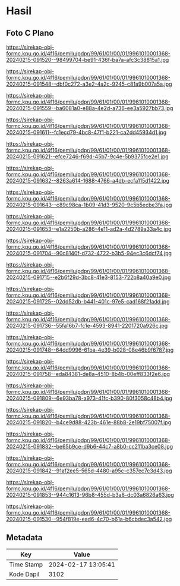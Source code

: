 # Hasil

## Foto C Plano

https://sirekap-obj-formc.kpu.go.id/4f16/pemilu/pdpr/99/61/01/00/01/9961010001368-20240215-091520--98499704-be91-436f-ba7a-afc3c38815a1.jpg

https://sirekap-obj-formc.kpu.go.id/4f16/pemilu/pdpr/99/61/01/00/01/9961010001368-20240215-091548--dbf0c272-a3e2-4a2c-9245-c81a9b007a5a.jpg

https://sirekap-obj-formc.kpu.go.id/4f16/pemilu/pdpr/99/61/01/00/01/9961010001368-20240215-091559--ba6081a0-e88a-4e2d-a736-ee3a5927bb73.jpg

https://sirekap-obj-formc.kpu.go.id/4f16/pemilu/pdpr/99/61/01/00/01/9961010001368-20240215-091611--fc1ecd79-4bc8-47f1-b221-ca2dd45934d1.jpg

https://sirekap-obj-formc.kpu.go.id/4f16/pemilu/pdpr/99/61/01/00/01/9961010001368-20240215-091621--efce7246-f69d-45b7-9c4e-5b9375fce2e1.jpg

https://sirekap-obj-formc.kpu.go.id/4f16/pemilu/pdpr/99/61/01/00/01/9961010001368-20240215-091632--8263a614-1688-4766-a4db-ecfa115d1422.jpg

https://sirekap-obj-formc.kpu.go.id/4f16/pemilu/pdpr/99/61/01/00/01/9961010001368-20240215-091643--c89c98ca-1b09-41d3-9520-9c5b5ecbe3fa.jpg

https://sirekap-obj-formc.kpu.go.id/4f16/pemilu/pdpr/99/61/01/00/01/9961010001368-20240215-091653--e1a2250b-a286-4e11-ad2a-4d2789a33a4c.jpg

https://sirekap-obj-formc.kpu.go.id/4f16/pemilu/pdpr/99/61/01/00/01/9961010001368-20240215-091704--90c8140f-d732-4722-b3b5-94ec3c6dcf74.jpg

https://sirekap-obj-formc.kpu.go.id/4f16/pemilu/pdpr/99/61/01/00/01/9961010001368-20240215-091715--e2b6f29d-3bc8-41e3-8153-722b8a40a9e0.jpg

https://sirekap-obj-formc.kpu.go.id/4f16/pemilu/pdpr/99/61/01/00/01/9961010001368-20240215-091725--02dd52db-b441-401c-97e5-cad168f21add.jpg

https://sirekap-obj-formc.kpu.go.id/4f16/pemilu/pdpr/99/61/01/00/01/9961010001368-20240215-091736--55fa16b7-fc1e-4593-8941-2201720a926c.jpg

https://sirekap-obj-formc.kpu.go.id/4f16/pemilu/pdpr/99/61/01/00/01/9961010001368-20240215-091748--64dd9996-61ba-4e39-b028-08e46b9f6787.jpg

https://sirekap-obj-formc.kpu.go.id/4f16/pemilu/pdpr/99/61/01/00/01/9961010001368-20240215-091758--eda84381-de8a-4510-8b4b-00eff833f2e6.jpg

https://sirekap-obj-formc.kpu.go.id/4f16/pemilu/pdpr/99/61/01/00/01/9961010001368-20240215-091809--6e93ba78-a973-41fc-b390-80f3058c48b4.jpg

https://sirekap-obj-formc.kpu.go.id/4f16/pemilu/pdpr/99/61/01/00/01/9961010001368-20240215-091820--b4ce9d88-423b-461e-88b8-2e19bf75007f.jpg

https://sirekap-obj-formc.kpu.go.id/4f16/pemilu/pdpr/99/61/01/00/01/9961010001368-20240215-091832--be65b9ce-d9b6-44c7-a8b0-cc211ba3ce08.jpg

https://sirekap-obj-formc.kpu.go.id/4f16/pemilu/pdpr/99/61/01/00/01/9961010001368-20240215-091842--91af2ee5-565d-4480-a95c-c357ec7c3d43.jpg

https://sirekap-obj-formc.kpu.go.id/4f16/pemilu/pdpr/99/61/01/00/01/9961010001368-20240215-091853--944c1613-96b8-455d-b3a8-dc03a6826a63.jpg

https://sirekap-obj-formc.kpu.go.id/4f16/pemilu/pdpr/99/61/01/00/01/9961010001368-20240215-091530--954f819e-ead6-4c70-b61a-b6cbdec3a542.jpg


## Metadata

| Key        | Value               |
| ---------- | ------------------- |
| Time Stamp | 2024-02-17 13:05:41 |
| Kode Dapil | 3102                |



